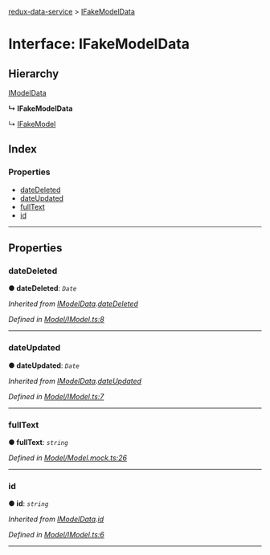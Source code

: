 [redux-data-service](../README.md) > [IFakeModelData](../interfaces/ifakemodeldata.md)

# Interface: IFakeModelData

## Hierarchy

 [IModelData](imodeldata.md)

**↳ IFakeModelData**

↳  [IFakeModel](ifakemodel.md)

## Index

### Properties

* [dateDeleted](ifakemodeldata.md#datedeleted)
* [dateUpdated](ifakemodeldata.md#dateupdated)
* [fullText](ifakemodeldata.md#fulltext)
* [id](ifakemodeldata.md#id)

---

## Properties

<a id="datedeleted"></a>

###  dateDeleted

**● dateDeleted**: *`Date`*

*Inherited from [IModelData](imodeldata.md).[dateDeleted](imodeldata.md#datedeleted)*

*Defined in [Model/IModel.ts:8](https://github.com/Rediker-Software/redux-data-service/blob/9764f28/src/Model/IModel.ts#L8)*

___
<a id="dateupdated"></a>

###  dateUpdated

**● dateUpdated**: *`Date`*

*Inherited from [IModelData](imodeldata.md).[dateUpdated](imodeldata.md#dateupdated)*

*Defined in [Model/IModel.ts:7](https://github.com/Rediker-Software/redux-data-service/blob/9764f28/src/Model/IModel.ts#L7)*

___
<a id="fulltext"></a>

###  fullText

**● fullText**: *`string`*

*Defined in [Model/Model.mock.ts:26](https://github.com/Rediker-Software/redux-data-service/blob/9764f28/src/Model/Model.mock.ts#L26)*

___
<a id="id"></a>

###  id

**● id**: *`string`*

*Inherited from [IModelData](imodeldata.md).[id](imodeldata.md#id)*

*Defined in [Model/IModel.ts:6](https://github.com/Rediker-Software/redux-data-service/blob/9764f28/src/Model/IModel.ts#L6)*

___

